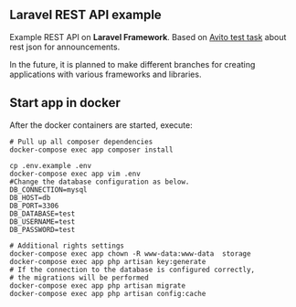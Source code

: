 ## Laravel REST API example

Example REST API on **Laravel Framework**. Based on [Avito test task](https://github.com/avito-tech/verticals/blob/master/trainee/backend.md) about rest json for announcements.

In the future, it is planned to make different branches for creating applications with various frameworks and libraries.

## Start app in docker

After the docker containers are started, execute:
    
    # Pull up all composer dependencies
    docker-compose exec app composer install
    
    cp .env.example .env
    docker-compose exec app vim .env
    #Change the database configuration as below.
    DB_CONNECTION=mysql
    DB_HOST=db
    DB_PORT=3306
    DB_DATABASE=test
    DB_USERNAME=test
    DB_PASSWORD=test
    
    # Additional rights settings
    docker-compose exec app chown -R www-data:www-data  storage
    docker-compose exec app php artisan key:generate
    # If the connection to the database is configured correctly, 
    # the migrations will be performed
    docker-compose exec app php artisan migrate
    docker-compose exec app php artisan config:cache
    
    
